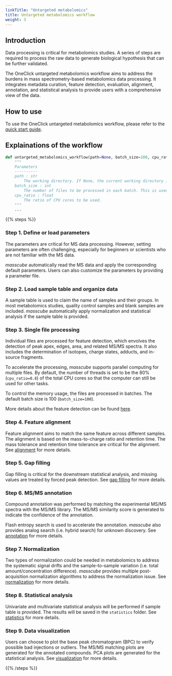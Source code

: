 ```yaml
---
linkTitle: "Untargeted metabolomics"
title: Untargeted metabolomics workflow
weight: 3
---
```


## Introduction

Data processing is critical for metabolomics studies. A series of steps are required to process the raw data to generate biological hypothesis that can be further validated. 

The OneClick untargeted metabolomics workflow aims to address the burdens in mass spectrometry-based metabolomics data processing. It integrates metadata curation, feature detection, evaluation, alignment, annotation, and statistical analysis to provide users with a comprehensive view of the data.

## How to use

To use the OneClick untargeted metabolomics workflow, please refer to the [quick start guide](/docs/quickstart).

## Explainations of the workflow

```python {linenos=table,hl_lines=[],linenostart=1}
def untargeted_metabolomics_workflow(path=None, batch_size=100, cpu_ratio=0.8):
    """
    Parameters
    ----------
    path : str
        The working directory. If None, the current working directory is used.
    batch_size : int
        The number of files to be processed in each batch. This is used to control the memory usage.
    cpu_ratio : float
        The ratio of CPU cores to be used.
    """
    ...
```

{{% steps %}}

### Step 1. Define or load parameters

The parameters are critical for MS data processing. However, setting parameters are often challenging, especially for beginners or scientists who are not familiar with the MS data. 

*masscube* automatically read the MS data and apply the corresponding default parameters. Users can also customize the parameters by providing a parameter file.

### Step 2. Load sample table and organize data

A sample table is used to claim the name of samples and their groups. In most metabolomics studies, quality control samples and blank samples are included. *masscube* automatically apply normalization and statistical analysis if the sample table is provided.

### Step 3. Single file processing

Individual files are processed for feature detection, which envolves the detection of peak apex, edges, area, and related MS/MS spectra. It also includes the determination of isotopes, charge states, adducts, and in-source fragments.

To accelerate the processing, *masscube* supports parallel computing for multiple files. By default, the number of threads is set to be the 80% (```cpu_ratio=0.8```) of the total CPU cores so that the computer can still be used for other tasks.

To control the memory usage, the files are processed in batches. The default batch size is 100 (```batch_size=100```).

More details about the feature detection can be found [here](/docs/algorithms/feature_detection).

### Step 4. Feature alignment

Feature alignment aims to match the same feature across different samples. The alignment is based on the mass-to-charge ratio and retention time. The mass tolerance and retention time tolerance are critical for the alignment. See [alignment](/docs/algorithms/alignment) for more details.

### Step 5. Gap filling

Gap filling is critical for the downstream statistical analysis, and missing values are treated by forced peak detection. See [gap filling](/docs/algorithms/gap_filling) for more details.

### Step 6. MS/MS annotation

Compound annotation was performed by matching the experimental MS/MS spectra with the MS/MS library. The MS/MS similarity score is generated to indicate the confidence of the annotation. 

Flash entropy search is used to accelerate the annotation. *masscube* also provides analog search (i.e. hybrid search) for unknown discovery. See [annotation](/docs/algorithms/annotation) for more details.

### Step 7. Normalization

Two types of normalization could be needed in metabolomics to address the systematic signal drifts and the sample-to-sample variation (i.e. total amount/concentration difference). *masscube* provides multiple post-acquisition normalization algorithms to address the normalization issue. See [normalization](/docs/algorithms/normalization) for more details.

### Step 8. Statistical analysis

Univariate and multivariate statistical analysis will be performed if sample table is provided. The results will be saved in the `statistics` folder. See [statistics](/docs/algorithms/statistics) for more details.

### Step 9. Data visualization

Users can choose to plot the base peak chromatogram (BPC) to verify possible bad injections or outliers. The MS/MS matching plots are generated for the annotated compounds. PCA plots are generated for the statistical analysis. See [visualization](/docs/algorithms/visualization) for more details.

{{% /steps %}}